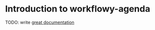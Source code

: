 # Introduction to workflowy-agenda

TODO: write [great documentation](http://jacobian.org/writing/what-to-write/)
